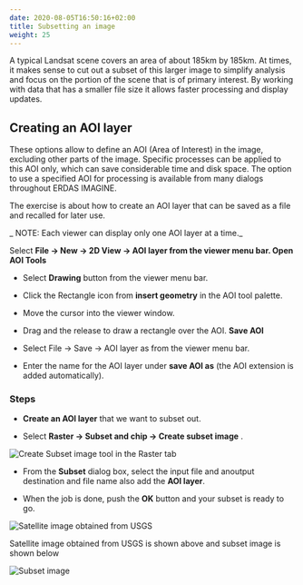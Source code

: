 ```yaml
---
date: 2020-08-05T16:50:16+02:00
title: Subsetting an image
weight: 25
---
```

A typical Landsat scene covers an area of about 185km by 185km. At times, it makes sense to cut out a subset of  this larger image to simplify analysis  and focus on the portion of  the scene that is  of primary interest. By working with data that has a smaller file size it allows faster processing and display updates.

## Creating an AOI layer

These options allow to define an AOI (Area of Interest) in the image, excluding other parts of the image. Specific processes can be applied to this AOI only, which can save considerable time and disk space. The option to use a specified AOI for processing is available from many dialogs throughout ERDAS IMAGINE.


The exercise is about how to create an AOI layer that can be saved as a file and recalled for later use.

_ NOTE: Each viewer can display only one AOI layer at a time._


Select **File → New → 2D View → AOI layer from the viewer menu bar.
Open AOI Tools**

* Select **Drawing** button from the viewer menu bar.

* Click the Rectangle icon from **insert geometry** in the AOI tool palette.

* Move the cursor into the viewer window.

* Drag and the release to draw a rectangle over the AOI.
**Save AOI**

* Select File → Save → AOI layer as from the viewer menu bar.
* Enter the name for the AOI layer under **save AOI as** (the AOI extension is added automatically).

### Steps

* **Create an AOI layer** that we want to subset out.

* Select **Raster → Subset and chip → Create subset image** .

![Create Subset image tool in the Raster tab](/en/basics/subset/images/1.png?classes=shadow)

* From the **Subset** dialog box, select the input file and anoutput destination and file name
also add the **AOI layer**.

* When the job is done, push the **OK** button and your subset is ready to go.

![ Satellite image obtained from USGS ](/en/basics/subset/images/2.png?classes=shadow)

 Satellite image obtained from USGS is shown above and subset image is shown below

![Subset image](/en/basics/subset/images/3.png?classes=shadow)
